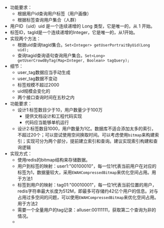 - 功能要求：
	- 根据用户id查询用户标签（用户画像）
	- 根据标签查询用户集合（人群）
- 用户ID（uid）uid 是一个连续递增的 Long 类型，它是唯一的，从 1 开始。
- 标签ID，tagId是一个连续递增的Integer，它是唯一的，从1开始。
- 实现两个方法：
	- 根据uid查询tagid集合。`Set<Integer> getUserPortraitByUid(Long uid);`
	- 查询tagid查询语句查询用户集合。`Set<Long> getUserCrowdByTag(Map<Integer, Boolean> tagQuery);`
- 细节：
	- user_tag数据应当手动生成
	- user_tag数据不变动
	- 标签规模不超过2000
	- uid规模会变化的
	- 两个接口查询时间在五秒之内
- 功能要求：
	- 设计1:标签数目少于10，用户数量少于100万
		- 提供文档设计和工程代码实现
		- 代码应当能够单机运行
	- 设计2:标签数目1000，用户数量为1亿。数据库不适合添加太多的索引，不超过20个；可以尝试使用空间换取时间。可以考虑使用`bitmap`来构建索引；实现可分为两个部分，提前建立索引和查询。建议实现索引构建和查询逻辑
- 实现方式：
	- 使用redis的bitmap结构来存储数据。
	- 用户到标签的映射：user1:"00100010"，每一位1代表当前用户在对应的标签为1，数据量较大，采用`EWAHCompressedBitmap`来优化空间占用。用于方法1
	- 标签到用户的映射：tag01:"00010001"，每一位1代表当前位置的用户，redis字符串最大长度为512M，即最多可存储约42亿个用户的信息。对与占用过多空间的问题，可以使用`EWAHCompressedBitmap`来优化空间占用。用于方法2
	- 需要一个全量用户的tag记录：alluser:00111111，获取第二个查询为非的情况。
	-